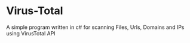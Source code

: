 # Virus-Total

A simple program written in c# for scanning Files, Urls, Domains and IPs using VirusTotal API